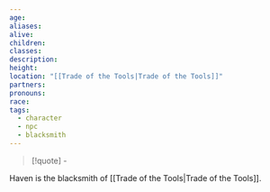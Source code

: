 ```yaml
---
age: 
aliases: 
alive: 
children: 
classes: 
description: 
height: 
location: "[[Trade of the Tools|Trade of the Tools]]"
partners: 
pronouns: 
race: 
tags:
  - character
  - npc
  - blacksmith
---
```


>[!quote] \-


Haven is the blacksmith of [[Trade of the Tools|Trade of the Tools]].